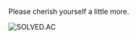 Please cherish yourself a little more.
<br/>

![SOLVED.AC](https://github-readme-solvedac.hyp3rflow.vercel.app/api/?handle=aflat)
